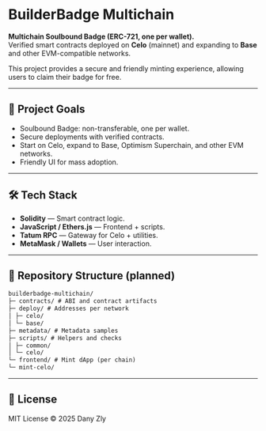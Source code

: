 # BuilderBadge Multichain

**Multichain Soulbound Badge (ERC-721, one per wallet).**  
Verified smart contracts deployed on **Celo** (mainnet) and expanding to **Base** and other EVM-compatible networks.  

This project provides a secure and friendly minting experience, allowing users to claim their badge for free.  

---

## 🎯 Project Goals
- Soulbound Badge: non-transferable, one per wallet.  
- Secure deployments with verified contracts.  
- Start on Celo, expand to Base, Optimism Superchain, and other EVM networks.  
- Friendly UI for mass adoption.  

---

## 🛠 Tech Stack
- **Solidity** — Smart contract logic.  
- **JavaScript / Ethers.js** — Frontend + scripts.  
- **Tatum RPC** — Gateway for Celo + utilities.  
- **MetaMask / Wallets** — User interaction.  

---

## 📂 Repository Structure (planned)

```markdown
builderbadge-multichain/
├─ contracts/ # ABI and contract artifacts
├─ deploy/ # Addresses per network
│ ├─ celo/
│ └─ base/
├─ metadata/ # Metadata samples
├─ scripts/ # Helpers and checks
│ ├─ common/
│ └─ celo/
└─ frontend/ # Mint dApp (per chain)
└─ mint-celo/
```
---

## 📜 License
MIT License © 2025 Dany Zly
